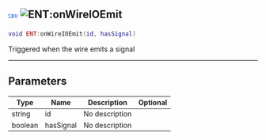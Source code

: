 ## ![server](../../.gitbook/assets/server.png) ![ENT](./readme/ent "mention"):onWireIOEmit

```lua
void ENT:onWireIOEmit(id, hasSignal)
```

Triggered when the wire emits a signal

------
## Parameters

| Type   | Name | Description | Optional |
| ------ | ---- | ----------- | -------: |
| string | id | No description |  |
| boolean | hasSignal | No description |  |

